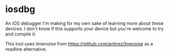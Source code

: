 # iosdbg

An iOS debugger I'm making for my own sake of learning more about these devices. I don't know if this supports your device but you're welcome to try and compile it.

This tool uses limenoise from https://github.com/antirez/linenoise as a readline alternative.
